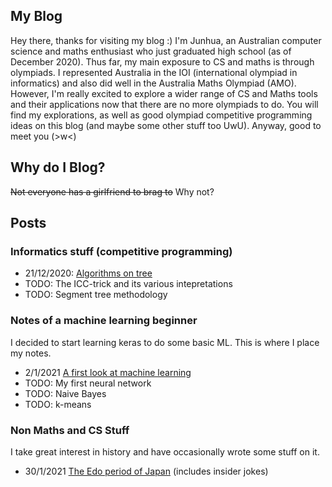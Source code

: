 ## My Blog

Hey there, thanks for visiting my blog :) I'm Junhua, an Australian computer science and maths enthusiast who just graduated high school (as of December 2020). Thus far, my main exposure to CS and maths is through olympiads. I represented Australia in the IOI (international olympiad in informatics) and also did well in the Australia Maths Olympiad (AMO). However, I'm really excited to explore a wider range of CS and Maths tools and their applications now that there are no more olympiads to do. You will find my explorations, as well as good olympiad competitive programming ideas on this blog (and maybe some other stuff too UwU). Anyway, good to meet you (>w<) 

## Why do I Blog?
~~Not everyone has a girlfriend to brag to~~ Why not?
## Posts
### Informatics stuff (competitive programming)
[//]: # (Lmao this is how you do markdown)
- 21/12/2020: [Algorithms on tree](https://anonymous3141.github.io/informatics/Tree1)  
- TODO: The ICC-trick and its various intepretations
- TODO: Segment tree methodology

### Notes of a machine learning beginner
I decided to start learning keras to do some basic ML. This is where I place my notes.
- 2/1/2021 [A first look at machine learning](https://anonymous3141.github.io/MLnotes/Notes1)
- TODO: My first neural network
- TODO: Naive Bayes
- TODO: k-means

### Non Maths and CS Stuff

I take great interest in history and have occasionally wrote some stuff on it.
- 30/1/2021 [The Edo period of Japan](https://anonymous3141.github.io/randomstuff/Edo%20japan.pdf) (includes insider jokes)
